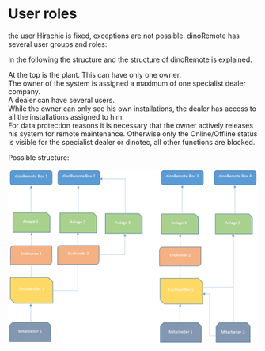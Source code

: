 # User roles

the user Hirachie is fixed, exceptions are not possible.
dinoRemote has several user groups and roles:


In the following the structure and the structure of dinoRemote is explained.

At the top is the plant. This can have only one owner.  
The owner of the system is assigned a maximum of one specialist dealer company.   
A dealer can have several users.  
While the owner can only see his own installations, the dealer has access to all the installations assigned to him.  
For data protection reasons it is necessary that the owner actively releases his system for remote maintenance. Otherwise only the Online/Offline status is visible for the specialist dealer or dinotec, all other functions are blocked.  

Possible structure:

![image alt text](assets/role.png)